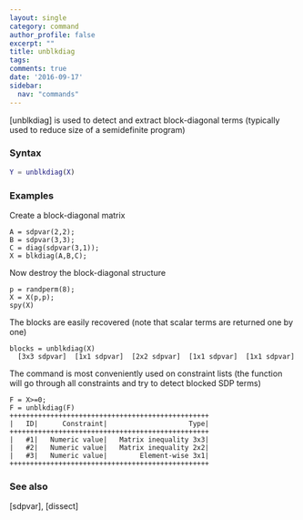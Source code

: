 ```yaml
---
layout: single
category: command
author_profile: false
excerpt: ""
title: unblkdiag
tags:
comments: true
date: '2016-09-17'
sidebar:
  nav: "commands"
---
```


[unblkdiag] is used to detect and extract block-diagonal terms (typically used to reduce size of a semidefinite program)

### Syntax

````matlab
Y = unblkdiag(X)
````

### Examples

Create a block-diagonal matrix
````matlabb
A = sdpvar(2,2);
B = sdpvar(3,3);
C = diag(sdpvar(3,1));
X = blkdiag(A,B,C);
````

Now destroy the block-diagonal structure
````matlabb
p = randperm(8);
X = X(p,p);
spy(X)
````

The blocks are easily recovered (note that scalar terms are returned one by one)
````matlabb
blocks = unblkdiag(X)
  [3x3 sdpvar]  [1x1 sdpvar]  [2x2 sdpvar]  [1x1 sdpvar]  [1x1 sdpvar]
````

The command is most conveniently used on constraint lists (the function will go through all constraints and try to detect blocked SDP terms)
````matlabb
F = X>=0;
F = unblkdiag(F)
+++++++++++++++++++++++++++++++++++++++++++++++++
|   ID|      Constraint|                    Type|
+++++++++++++++++++++++++++++++++++++++++++++++++
|   #1|   Numeric value|   Matrix inequality 3x3|
|   #2|   Numeric value|   Matrix inequality 2x2|
|   #3|   Numeric value|        Element-wise 3x1|
+++++++++++++++++++++++++++++++++++++++++++++++++
````

### See also
[sdpvar], [dissect]
